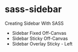 # sass-sidebar
Creating Sidebar With SASS

- Sidebar Fixed Off-Canvas
- Sidebar Sticky Off-Canvas
- Sidebar Overlay Sticky - Left
